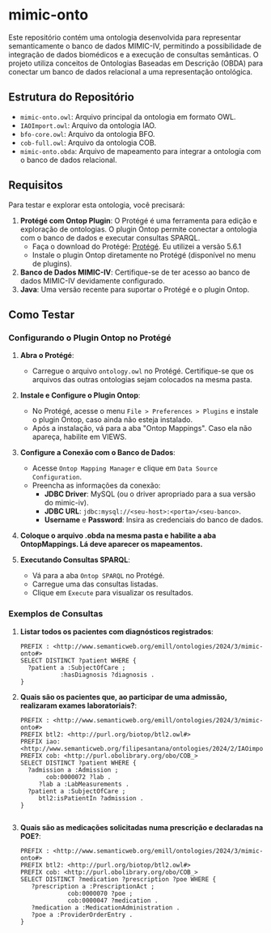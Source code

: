 # mimic-onto

Este repositório contém uma ontologia desenvolvida para representar semanticamente o banco de dados MIMIC-IV, permitindo a possibilidade de integração de dados biomédicos e a execução de consultas semânticas. O projeto utiliza conceitos de Ontologias Baseadas em Descrição (OBDA) para conectar um banco de dados relacional a uma representação ontológica.

## Estrutura do Repositório

- `mimic-onto.owl`: Arquivo principal da ontologia em formato OWL.
- `IAOImport.owl`: Arquivo da ontologia IAO.
- `bfo-core.owl`: Arquivo da ontologia BFO.
- `cob-full.owl`: Arquivo da ontologia COB.
- `mimic-onto.obda`: Arquivo de mapeamento para integrar a ontologia com o banco de dados relacional.

## Requisitos

Para testar e explorar esta ontologia, você precisará:

1. **Protégé com Ontop Plugin**: O Protégé é uma ferramenta para edição e exploração de ontologias. O plugin Ontop permite conectar a ontologia com o banco de dados e executar consultas SPARQL.
   - Faça o download do Protégé: [Protégé](https://protege.stanford.edu/). Eu utilizei a versão 5.6.1
   - Instale o plugin Ontop diretamente no Protégé (disponível no menu de plugins).
2. **Banco de Dados MIMIC-IV**: Certifique-se de ter acesso ao banco de dados MIMIC-IV devidamente configurado.
3. **Java**: Uma versão recente para suportar o Protégé e o plugin Ontop.

## Como Testar

### Configurando o Plugin Ontop no Protégé

1. **Abra o Protégé**:
   - Carregue o arquivo `ontology.owl` no Protégé. Certifique-se que os arquivos das outras ontologias sejam colocados na mesma pasta.

2. **Instale e Configure o Plugin Ontop**:
   - No Protégé, acesse o menu `File > Preferences > Plugins` e instale o plugin Ontop, caso ainda não esteja instalado.
   - Após a instalação, vá para a aba "Ontop Mappings". Caso ela não apareça, habilite em VIEWS.

3. **Configure a Conexão com o Banco de Dados**:
   - Acesse `Ontop Mapping Manager` e clique em `Data Source Configuration`.
   - Preencha as informações da conexão:
     - **JDBC Driver**: MySQL (ou o driver apropriado para a sua versão do mimic-iv).
     - **JDBC URL**: `jdbc:mysql://<seu-host>:<porta>/<seu-banco>`.
     - **Username** e **Password**: Insira as credenciais do banco de dados.
3. **Coloque o arquivo .obda na mesma pasta e habilite a aba OntopMappings. Lá deve aparecer os mapeamentos.**

4. **Executando Consultas SPARQL**:
   - Vá para a aba `Ontop SPARQL` no Protégé.
   - Carregue uma das consultas listadas.
   - Clique em `Execute` para visualizar os resultados.

### Exemplos de Consultas

1. **Listar todos os pacientes com diagnósticos registrados**:
   ```sparql
   PREFIX : <http://www.semanticweb.org/emill/ontologies/2024/3/mimic-onto#>
   SELECT DISTINCT ?patient WHERE {
     ?patient a :SubjectOfCare ;
              :hasDiagnosis ?diagnosis .
   }
    ```
1. **Quais são os pacientes que, ao participar de uma admissão, realizaram exames laboratoriais?**:
   ```sparql
   PREFIX : <http://www.semanticweb.org/emill/ontologies/2024/3/mimic-onto#>
   PREFIX btl2: <http://purl.org/biotop/btl2.owl#>
   PREFIX iao: <http://www.semanticweb.org/filipesantana/ontologies/2024/2/IAOimport#>
   PREFIX cob: <http://purl.obolibrary.org/obo/COB_>
   SELECT DISTINCT ?patient WHERE { 
     ?admission a :Admission ;
          cob:0000072 ?lab . 
        ?lab a :LabMeasurements . 
     ?patient a :SubjectOfCare ;
        btl2:isPatientIn ?admission .
   } 


3. **Quais são as medicações solicitadas numa prescrição e declaradas na POE?**:
   ```sparql
   PREFIX : <http://www.semanticweb.org/emill/ontologies/2024/3/mimic-onto#>
   PREFIX btl2: <http://purl.org/biotop/btl2.owl#>
   PREFIX cob: <http://purl.obolibrary.org/obo/COB_>
   SELECT DISTINCT ?medication ?prescription ?poe WHERE {
      ?prescription a :PrescriptionAct ;
                cob:0000070 ?poe ;
                cob:0000047 ?medication .
      ?medication a :MedicationAdministration .
      ?poe a :ProviderOrderEntry .
   } 
